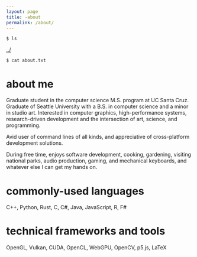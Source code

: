 ```yaml
---
layout: page
title: -about
permalink: /about/
---
```


```
$ ls
```
<a href="/">../</a>

```
$ cat about.txt
```

# about me

Graduate student in the computer science M.S. program at UC Santa Cruz. Graduate of Seattle University with a B.S. in computer science and a minor in studio art. Interested in computer graphics, high-performance systems, research-driven development and the intersection of art, science, and programming.
     
Avid user of command lines of all kinds, and appreciative of cross-platform development solutions.   

During free time, enjoys software development, cooking, gardening, visiting national parks, audio production, gaming, and mechanical keyboards, and whatever else I can get my hands on.

# commonly-used languages

C++, Python, Rust, C, C#, Java, JavaScript, R,  F#

# technical frameworks and tools

OpenGL, Vulkan, CUDA, OpenCL, WebGPU, OpenCV, p5.js, LaTeX
